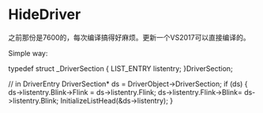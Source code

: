 # HideDriver
之前那份是7600的，每次编译搞得好麻烦。更新一个VS2017可以直接编译的。


Simple way:

typedef struct _DriverSection
{
	LIST_ENTRY listentry;
}DriverSection;

// in DriverEntry
DriverSection* ds = DriverObject->DriverSection;
if (ds) {
  ds->listentry.Blink->Flink = ds->listentry.Flink;
  ds->listentry.Flink->Blink= ds->listentry.Blink;
  InitializeListHead(&ds->listentry);
}
